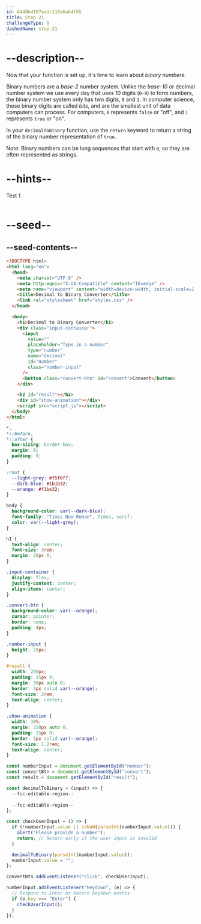 ```yaml
---
id: 6448b4107aadc110a6ab4f65
title: Step 21
challengeType: 0
dashedName: step-21
---
```


# --description--

Now that your function is set up, it's time to learn about <dfn>binary numbers</dfn>.

Binary numbers are a <dfn>base-2</dfn> number system. Unlike the <dfn>base-10</dfn> or decimal number system we use every day that uses 10 digits (`0-9`) to form numbers, the binary number system only has two digits, `0` and `1`. In computer science, these binary digits are called <dfn>bits</dfn>, and are the smallest unit of data computers can process. For computers, `0` represents `false` or "off", and `1` represents `true` or "on".

In your `decimalToBinary` function, use the `return` keyword to return a string of the binary number representation of `true`.

Note: Binary numbers can be long sequences that start with `0`, so they are often represented as strings.

# --hints--

Test 1

```js

```

# --seed--

## --seed-contents--

```html
<!DOCTYPE html>
<html lang="en">
  <head>
    <meta charset="UTF-8" />
    <meta http-equiv="X-UA-Compatible" content="IE=edge" />
    <meta name="viewport" content="width=device-width, initial-scale=1.0" />
    <title>Decimal to Binary Converter</title>
    <link rel="stylesheet" href="styles.css" />
  </head>

  <body>
    <h1>Decimal to Binary Converter</h1>
    <div class="input-container">
      <input
        value=""
        placeholder="Type in a number"
        type="number"
        name="decimal"
        id="number"
        class="number-input"
      />
      <button class="convert-btn" id="convert">Convert</button>
    </div>

    <h2 id="result"></h2>
    <div id="show-animation"></div>
    <script src="script.js"></script>
  </body>
</html>
```

```css
*,
*::before,
*::after {
  box-sizing: border-box;
  margin: 0;
  padding: 0;
}

:root {
  --light-grey: #f5f6f7;
  --dark-blue: #1b1b32;
  --orange: #f1be32;
}

body {
  background-color: var(--dark-blue);
  font-family: "Times New Roman", Times, serif;
  color: var(--light-grey);
}

h1 {
  text-align: center;
  font-size: 3rem;
  margin: 20px 0;
}

.input-container {
  display: flex;
  justify-content: center;
  align-items: center;
}

.convert-btn {
  background-color: var(--orange);
  cursor: pointer;
  border: none;
  padding: 4px;
}

.number-input {
  height: 25px;
}

#result {
  width: 200px;
  padding: 15px 0;
  margin: 30px auto 0;
  border: 5px solid var(--orange);
  font-size: 2rem;
  text-align: center;
}

.show-animation {
  width: 30%;
  margin: 250px auto 0;
  padding: 15px 0;
  border: 5px solid var(--orange);
  font-size: 1.2rem;
  text-align: center;
}
```

```js
const numberInput = document.getElementById("number");
const convertBtn = document.getElementById("convert");
const result = document.getElementById("result");

const decimalToBinary = (input) => {
  --fcc-editable-region--
  
  --fcc-editable-region--
};

const checkUserInput = () => {
  if (!numberInput.value || isNaN(parseInt(numberInput.value))) {
    alert("Please provide a number");
    return; // Return early if the user input is invalid
  }

  decimalToBinary(parseInt(numberInput.value));
  numberInput.value = "";
};

convertBtn.addEventListener("click", checkUserInput);

numberInput.addEventListener("keydown", (e) => {
  // Respond to Enter or Return keydown events
  if (e.key === "Enter") {
    checkUserInput();
  }
});
```
